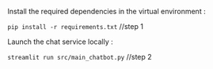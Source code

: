 Install the required dependencies in the virtual environment :

`pip install -r requirements.txt` //step 1

Launch the chat service locally :

`streamlit run src/main_chatbot.py` //step 2
